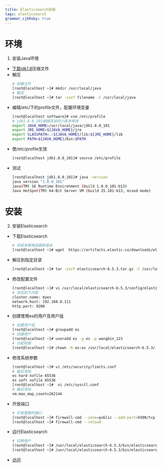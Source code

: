 ```yaml
---
title: Elasticsearch安装
tags: elasticsearch
grammar_cjkRuby: true
---
```


# 环境
1. 安装Java环境
*  [下载jdk1.8](http://www.oracle.com/technetwork/java/javase/downloads/jdk8-downloads-2133151.html  )压缩文件  
*  解压
	``` bash
	# 创建文件
	[root@localhost ~]# mkdir /usr/local/java
	# 解压
	[root@localhost ~]# tar -zxvf filename -C /usr/local/java
	```
*  编辑/etc/下的profile文件，配置环境变量
	``` bash
	[root@localhost software]# vim /etc/profile
	# jdk1.8.0_101根据具体的小版本修改
	export JAVA_HOME=/usr/local/java/jdk1.8.0_101
	export JRE_HOME=${JAVA_HOME}/jre
	export CLASSPATH=.:${JAVA_HOME}/lib:${JRE_HOME}/lib
	export PATH=${JAVA_HOME}/bin:$PATH
	```
* 使/etc/profile生效
	``` bash
	[root@localhost jdk1.8.0_101]# source /etc/profile
	```
* 测试
	``` bash
	[root@localhost jdk1.8.0_101]# java -version
	java version "1.8.0_101"
	Java(TM) SE Runtime Environment (build 1.8.0_101-b13)
	Java HotSpot(TM) 64-Bit Server VM (build 25.101-b13, mixed mode)
	```
# 安装
2. 安装Elasticsearch
* 下载Elasticsearch
  ```bash
  # 将版本替换成最新版本
  [root@localhost ~]# wget  https://artifacts.elastic.co/downloads/elasticsearch/elasticsearch-6.5.3.tar.gz
  ```
* 解压到指定目录
  ```bash
  [root@localhost ~]# tar -zxvf elasticsearch-6.5.3.tar.gz -C /usr/local/
  ```
* 修改配置文件
  ```bash
  [root@localhost ~]# vi /usr/local/elasticsearch-6.5.3/config/elasticsearch.yml
  # 添加如下内容
  cluster.name: myes
  network.host: 192.168.0.111
  http.port: 9200
  ```
* 创建使用es的用户及用户组
  ```bash
  # 创建用户组
  [root@localhost ~]# groupadd es
  # 创建用户
  [root@localhost ~]# useradd es -g es -p wangbin_123
  # 分配权限
  [root@localhost ~]# chown -R es:es /usr/local/elasticsearch-6.5.3/
  ```
* 修改系统参数
  ```bash
  [root@localhost ~]# vi /etc/security/limits.conf
  # 最后添加
  es hard nofile 65536
  es soft nofile 65536
  [root@localhost ~]#  vi /etc/sysctl.conf
  # 最后添加
  vm.max_map_count=262144
  ```
* 开放端口
  ```bash
  # 开放需要的端口
  [root@localhost ~]# firewall-cmd --zone=public --add-port=9300/tcp --permanent
  [root@localhost ~]# firewall-cmd --reload
  ```
* 运行Elasticsearch
  ```bash
  # 切换用户
  [root@localhost ~]# /usr/local/elasticsearch-6.5.3/bin/elasticsearch
  [root@localhost ~]# /usr/local/elasticsearch-6.5.3/bin/elasticsearch
  ```
* [访问](http://192.168.0.111:9200/)